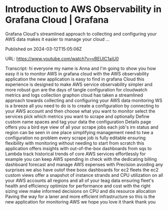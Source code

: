# Introduction to AWS Observability in Grafana Cloud | Grafana

Grafana Cloud's streamlined approach to collecting and configuring your AWS data makes it easier to manage your cloud ...

Published on 2024-03-12T15:05:06Z

URL: https://www.youtube.com/watch?v=vBEUlC1aiU0

Transcript: hi everyone my name is Anna and I'm going to show you how easy it is to monitor AWS in grafana cloud with the AWS observability application the new application is easy to find in grafana Cloud this experience is designed to make AWS service observability simpler and more robust gun are the days of tangle configuration for cloudwatch metrics and logs collection graphon cloud has taken a streamlined approach towards collecting and configuring your AWS data monitoring WS is a breeze all you need to do is to create a configuration by connecting to your AWS account and then choose what you want to monitor select the services pick which metrics you want to scrape and optionally Define custom name spaces and tag your data the configuration Details page offers you a bird eye view of all your scrape jobs each job's irn status and region can be seen in one place simplifying management need to twe a configuration no problem every scrape job is fully editable ensuring flexibility with monitoring without needing to start from scratch this application offers insights with out-of-the-box dashboards from sqs to Lambda track historical trends of core AWS services effortlessly for example you can keep AWS spending in check with the dedicating billing dashboard forecast and manage AWS expenses with Precision avoiding any surprises we also have outof thee boox dashboards for ec2 fleets the ec2 custom views offer a snapshot of instance strands and CPU utilization on all your AWS accounts all regions and all of your teag data ensuring fleet's health and efficiency optimize for performance and cost with the right sizing view make informed decisions on CPU and dis resource allocation Paving the way for a laner and more efficient infrastructure so this is the new application for monitoring AWS we hope you love it thank thank you

